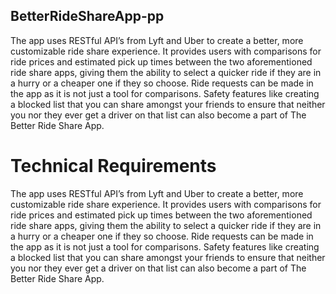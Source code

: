 ## BetterRideShareApp-pp
The app uses RESTful API’s from Lyft and Uber to create a better, more customizable ride share experience. It provides users with comparisons for ride prices and estimated pick up times between the two aforementioned ride share apps, giving them the ability to select a quicker ride if they are in a hurry or a cheaper one if they so choose. Ride requests can be made in the app as it is not just a tool for comparisons. Safety features like creating a blocked list that you can share amongst your friends to ensure that neither you nor they ever get a driver on that list can also become a part of The Better Ride Share App. 

# Technical Requirements
The app uses RESTful API’s from Lyft and Uber to create a better, more customizable ride share experience. It provides users with comparisons for ride prices and estimated pick up times between the two aforementioned ride share apps, giving them the ability to select a quicker ride if they are in a hurry or a cheaper one if they so choose. Ride requests can be made in the app as it is not just a tool for comparisons. Safety features like creating a blocked list that you can share amongst your friends to ensure that neither you nor they ever get a driver on that list can also become a part of The Better Ride Share App. 
